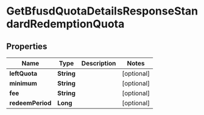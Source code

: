 

# GetBfusdQuotaDetailsResponseStandardRedemptionQuota


## Properties

| Name | Type | Description | Notes |
|------------ | ------------- | ------------- | -------------|
|**leftQuota** | **String** |  |  [optional] |
|**minimum** | **String** |  |  [optional] |
|**fee** | **String** |  |  [optional] |
|**redeemPeriod** | **Long** |  |  [optional] |



